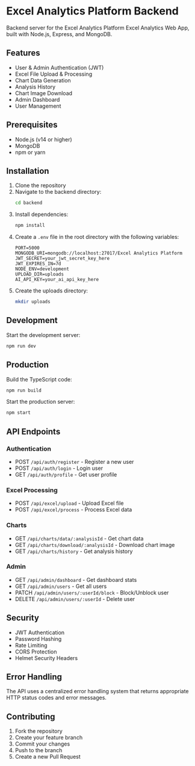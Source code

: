 # Excel Analytics Platform Backend

Backend server for the Excel Analytics Platform Excel Analytics Web App, built with Node.js, Express, and MongoDB.

## Features

- User & Admin Authentication (JWT)
- Excel File Upload & Processing
- Chart Data Generation
- Analysis History
- Chart Image Download
- Admin Dashboard
- User Management

## Prerequisites

- Node.js (v14 or higher)
- MongoDB
- npm or yarn

## Installation

1. Clone the repository
2. Navigate to the backend directory:
   ```bash
   cd backend
   ```
3. Install dependencies:
   ```bash
   npm install
   ```
4. Create a `.env` file in the root directory with the following variables:
   ```
   PORT=5000
   MONGODB_URI=mongodb://localhost:27017/Excel Analytics Platform
   JWT_SECRET=your_jwt_secret_key_here
   JWT_EXPIRES_IN=7d
   NODE_ENV=development
   UPLOAD_DIR=uploads
   AI_API_KEY=your_ai_api_key_here
   ```
5. Create the uploads directory:
   ```bash
   mkdir uploads
   ```

## Development

Start the development server:

```bash
npm run dev
```

## Production

Build the TypeScript code:

```bash
npm run build
```

Start the production server:

```bash
npm start
```

## API Endpoints

### Authentication

- POST `/api/auth/register` - Register a new user
- POST `/api/auth/login` - Login user
- GET `/api/auth/profile` - Get user profile

### Excel Processing

- POST `/api/excel/upload` - Upload Excel file
- POST `/api/excel/process` - Process Excel data

### Charts

- GET `/api/charts/data/:analysisId` - Get chart data
- GET `/api/charts/download/:analysisId` - Download chart image
- GET `/api/charts/history` - Get analysis history

### Admin

- GET `/api/admin/dashboard` - Get dashboard stats
- GET `/api/admin/users` - Get all users
- PATCH `/api/admin/users/:userId/block` - Block/Unblock user
- DELETE `/api/admin/users/:userId` - Delete user

## Security

- JWT Authentication
- Password Hashing
- Rate Limiting
- CORS Protection
- Helmet Security Headers

## Error Handling

The API uses a centralized error handling system that returns appropriate HTTP status codes and error messages.

## Contributing

1. Fork the repository
2. Create your feature branch
3. Commit your changes
4. Push to the branch
5. Create a new Pull Request
